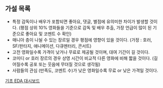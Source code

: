## 가설 목록
- 특정 감독이나 배우가 포함되면 좋아요, 댓글, 별점에 유의미한 차이가 발생할 것이다. (평점 상위 10% 영화들을 기준으로 감독 및 배우 추출, 가장 언급이 많이 된 기준으로 좋아요 및 코멘트 수 확인)
- 매니아 층이 나뉠 수 있는 장르일 경우 평점에 영향이 있을 것이다. (가정 : 호러, SF/판타지, 애니메이션, 다큐멘터리, 콘서트)
- 고전 영화일수록 가격이 낮거나 무료로 제공될 것이며, 대여 기간이 길 것이다.
- 코미디 or 호러 장르의 경우 상영 시간이 비교적 다른 영화에 비해 짧을 것이다. (길어질수록 공포 또는 웃음에 무뎌질 것으로 생각됨)
- 사람들의 관심 (만족도, 코멘트 수)가 낮은 영화일수록 무료 or 낮은 가격일 것이다.

[기초 EDA 대시보드](https://www.notion.so/prgrms/a4ea4fa0ff214f3d8d69b9fb11ceae7b?pvs=4#c29f387fe6d343ba829c26b8038480e6)

